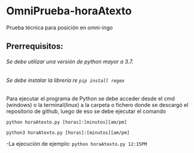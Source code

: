 # OmniPrueba-horaAtexto
 Prueba técnica para posición en omni-ingo

## Prerrequisitos:

###### Se debe utilizar una versión de python mayor a 3.7.

###### Se debe instalar la librería re `pip install regex`

Para ejecutar el programa de Python se debe acceder desde el cmd (windows) o la terminal(linux) a la carpeta o fichero donde se descargó el repositorio de github, luego de eso se debe ejecutar el comando 
```
python horaAtexto.py [horas]:[minutos][am/pm]

python3 horaAtexto.py [horas]:[minutos][am/pm]
```
-La ejecución de ejemplo: `python horaAtexto.py 12:15PM`


